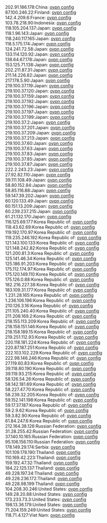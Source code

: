 202.91.186.178:China: [ovpn config](vpn/202_91_186_178.ovpn)  
87.100.246.22:Finland: [ovpn config](vpn/87_100_246_22.ovpn)  
142.4.209.6:France: [ovpn config](vpn/142_4_209_6.ovpn)  
103.78.218.90:Indonesia: [ovpn config](vpn/103_78_218_90.ovpn)  
118.105.204.137:Japan: [ovpn config](vpn/118_105_204_137.ovpn)  
118.1.96.143:Japan: [ovpn config](vpn/118_1_96_143.ovpn)  
118.240.117.165:Japan: [ovpn config](vpn/118_240_117_165.ovpn)  
118.5.175.174:Japan: [ovpn config](vpn/118_5_175_174.ovpn)  
124.241.72.58:Japan: [ovpn config](vpn/124_241_72_58.ovpn)  
133.114.120.92:Japan: [ovpn config](vpn/133_114_120_92.ovpn)  
138.64.67.178:Japan: [ovpn config](vpn/138_64_67_178.ovpn)  
153.125.71.138:Japan: [ovpn config](vpn/153_125_71_138.ovpn)  
202.211.87.31:Japan: [ovpn config](vpn/202_211_87_31.ovpn)  
211.14.226.82:Japan: [ovpn config](vpn/211_14_226_82.ovpn)  
217.178.5.90:Japan: [ovpn config](vpn/217_178_5_90.ovpn)  
219.100.37.119:Japan: [ovpn config](vpn/219_100_37_119.ovpn)  
219.100.37.120:Japan: [ovpn config](vpn/219_100_37_120.ovpn)  
219.100.37.159:Japan: [ovpn config](vpn/219_100_37_159.ovpn)  
219.100.37.192:Japan: [ovpn config](vpn/219_100_37_192.ovpn)  
219.100.37.196:Japan: [ovpn config](vpn/219_100_37_196.ovpn)  
219.100.37.197:Japan: [ovpn config](vpn/219_100_37_197.ovpn)  
219.100.37.199:Japan: [ovpn config](vpn/219_100_37_199.ovpn)  
219.100.37.2:Japan: [ovpn config](vpn/219_100_37_2.ovpn)  
219.100.37.201:Japan: [ovpn config](vpn/219_100_37_201.ovpn)  
219.100.37.209:Japan: [ovpn config](vpn/219_100_37_209.ovpn)  
219.100.37.213:Japan: [ovpn config](vpn/219_100_37_213.ovpn)  
219.100.37.60:Japan: [ovpn config](vpn/219_100_37_60.ovpn)  
219.100.37.63:Japan: [ovpn config](vpn/219_100_37_63.ovpn)  
219.100.37.83:Japan: [ovpn config](vpn/219_100_37_83.ovpn)  
219.100.37.85:Japan: [ovpn config](vpn/219_100_37_85.ovpn)  
219.100.37.87:Japan: [ovpn config](vpn/219_100_37_87.ovpn)  
222.2.243.23:Japan: [ovpn config](vpn/222_2_243_23.ovpn)  
27.92.82.110:Japan: [ovpn config](vpn/27_92_82_110.ovpn)  
39.111.108.49:Japan: [ovpn config](vpn/39_111_108_49.ovpn)  
58.80.152.84:Japan: [ovpn config](vpn/58_80_152_84.ovpn)  
58.85.116.88:Japan: [ovpn config](vpn/58_85_116_88.ovpn)  
59.147.39.202:Japan: [ovpn config](vpn/59_147_39_202.ovpn)  
60.120.133.49:Japan: [ovpn config](vpn/60_120_133_49.ovpn)  
60.151.13.209:Japan: [ovpn config](vpn/60_151_13_209.ovpn)  
60.239.237.215:Japan: [ovpn config](vpn/60_239_237_215.ovpn)  
61.21.132.170:Japan: [ovpn config](vpn/61_21_132_170.ovpn)  
116.125.69.177:Korea Republic of: [ovpn config](vpn/116_125_69_177.ovpn)  
118.43.62.69:Korea Republic of: [ovpn config](vpn/118_43_62_69.ovpn)  
119.192.170.97:Korea Republic of: [ovpn config](vpn/119_192_170_97.ovpn)  
119.235.246.192:Korea Republic of: [ovpn config](vpn/119_235_246_192.ovpn)  
121.143.100.133:Korea Republic of: [ovpn config](vpn/121_143_100_133.ovpn)  
121.148.242.82:Korea Republic of: [ovpn config](vpn/121_148_242_82.ovpn)  
121.200.81.3:Korea Republic of: [ovpn config](vpn/121_200_81_3.ovpn)  
125.141.46.34:Korea Republic of: [ovpn config](vpn/125_141_46_34.ovpn)  
125.186.91.203:Korea Republic of: [ovpn config](vpn/125_186_91_203.ovpn)  
175.112.174.97:Korea Republic of: [ovpn config](vpn/175_112_174_97.ovpn)  
175.120.149.110:Korea Republic of: [ovpn config](vpn/175_120_149_110.ovpn)  
175.126.0.88:Korea Republic of: [ovpn config](vpn/175_126_0_88.ovpn)  
182.216.227.38:Korea Republic of: [ovpn config](vpn/182_216_227_38.ovpn)  
183.109.31.177:Korea Republic of: [ovpn config](vpn/183_109_31_177.ovpn)  
1.231.28.165:Korea Republic of: [ovpn config](vpn/1_231_28_165.ovpn)  
1.236.106.196:Korea Republic of: [ovpn config](vpn/1_236_106_196.ovpn)  
210.126.3.16:Korea Republic of: [ovpn config](vpn/210_126_3_16.ovpn)  
211.105.240.40:Korea Republic of: [ovpn config](vpn/211_105_240_40.ovpn)  
211.208.169.2:Korea Republic of: [ovpn config](vpn/211_208_169_2.ovpn)  
218.155.113.209:Korea Republic of: [ovpn config](vpn/218_155_113_209.ovpn)  
218.158.151.146:Korea Republic of: [ovpn config](vpn/218_158_151_146.ovpn)  
218.158.189.15:Korea Republic of: [ovpn config](vpn/218_158_189_15.ovpn)  
219.251.112.93:Korea Republic of: [ovpn config](vpn/219_251_112_93.ovpn)  
220.118.181.224:Korea Republic of: [ovpn config](vpn/220_118_181_224.ovpn)  
220.87.187.251:Korea Republic of: [ovpn config](vpn/220_87_187_251.ovpn)  
222.103.102.229:Korea Republic of: [ovpn config](vpn/222_103_102_229.ovpn)  
222.98.146.246:Korea Republic of: [ovpn config](vpn/222_98_146_246.ovpn)  
27.119.60.83:Korea Republic of: [ovpn config](vpn/27_119_60_83.ovpn)  
39.118.80.190:Korea Republic of: [ovpn config](vpn/39_118_80_190.ovpn)  
39.119.93.215:Korea Republic of: [ovpn config](vpn/39_119_93_215.ovpn)  
58.126.54.26:Korea Republic of: [ovpn config](vpn/58_126_54_26.ovpn)  
58.142.181.69:Korea Republic of: [ovpn config](vpn/58_142_181_69.ovpn)  
58.227.47.70:Korea Republic of: [ovpn config](vpn/58_227_47_70.ovpn)  
58.239.32.205:Korea Republic of: [ovpn config](vpn/58_239_32_205.ovpn)  
59.152.141.198:Korea Republic of: [ovpn config](vpn/59_152_141_198.ovpn)  
59.17.37.187:Korea Republic of: [ovpn config](vpn/59_17_37_187.ovpn)  
59.2.9.62:Korea Republic of: [ovpn config](vpn/59_2_9_62.ovpn)  
59.3.82.90:Korea Republic of: [ovpn config](vpn/59_3_82_90.ovpn)  
61.84.247.6:Korea Republic of: [ovpn config](vpn/61_84_247_6.ovpn)  
212.164.38.126:Russian Federation: [ovpn config](vpn/212_164_38_126.ovpn)  
31.28.255.42:Russian Federation: [ovpn config](vpn/31_28_255_42.ovpn)  
37.140.10.165:Russian Federation: [ovpn config](vpn/37_140_10_165.ovpn)  
95.106.156.110:Russian Federation: [ovpn config](vpn/95_106_156_110.ovpn)  
178.149.29.174:Serbia: [ovpn config](vpn/178_149_29_174.ovpn)  
101.109.178.190:Thailand: [ovpn config](vpn/101_109_178_190.ovpn)  
110.169.42.223:Thailand: [ovpn config](vpn/110_169_42_223.ovpn)  
159.192.47.32:Thailand: [ovpn config](vpn/159_192_47_32.ovpn)  
184.22.125.137:Thailand: [ovpn config](vpn/184_22_125_137.ovpn)  
49.228.197.34:Thailand: [ovpn config](vpn/49_228_197_34.ovpn)  
49.228.236.172:Thailand: [ovpn config](vpn/49_228_236_172.ovpn)  
49.228.98.199:Thailand: [ovpn config](vpn/49_228_98_199.ovpn)  
104.208.30.246:United States: [ovpn config](vpn/104_208_30_246.ovpn)  
149.28.20.88:United States: [ovpn config](vpn/149_28_20_88.ovpn)  
173.233.73.3:United States: [ovpn config](vpn/173_233_73_3.ovpn)  
198.13.36.179:United States: [ovpn config](vpn/198_13_36_179.ovpn)  
71.204.159.249:United States: [ovpn config](vpn/71_204_159_249.ovpn)  
118.71.4.127:Viet Nam: [ovpn config](vpn/118_71_4_127.ovpn)  
